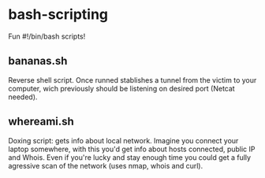 # bash-scripting
Fun #!/bin/bash scripts!

## bananas.sh
Reverse shell script. Once runned stablishes a tunnel from the victim to your computer, wich 
previously should be listening on desired port (Netcat needed).

## whereami.sh
Doxing script: gets info about local network. Imagine you connect your laptop somewhere, with
this you'd get info about hosts connected, public IP and Whois. Even if you're lucky and stay
enough time you could get a fully agressive scan of the network (uses nmap, whois and curl).
